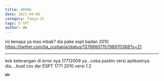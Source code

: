 ```yaml
---
title: 48986
date: 2021-04-06
category: Tanya-SC
tags: E-SPT
author: WW
---
```


ini kenapa ya mas mbak? dia pake espt badan 2010 https://twitter.com/lia_rusitania/status/1378880715798970368?s=21

---

kok keterangan di error nya 17712009 ya...coba pastiin versi aplikasinya dia....buat csv dar ESPT 1771 2010 versi 1.2

`WW`
